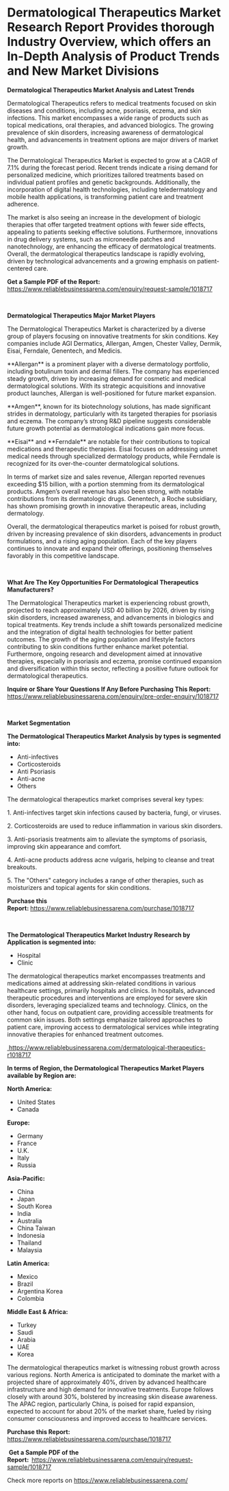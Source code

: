 <p><h1>Dermatological Therapeutics Market Research Report Provides thorough Industry Overview, which offers an In-Depth Analysis of Product Trends and New Market Divisions</h1></p><p><strong>Dermatological Therapeutics Market Analysis and Latest Trends</strong></p>
<p><p>Dermatological Therapeutics refers to medical treatments focused on skin diseases and conditions, including acne, psoriasis, eczema, and skin infections. This market encompasses a wide range of products such as topical medications, oral therapies, and advanced biologics. The growing prevalence of skin disorders, increasing awareness of dermatological health, and advancements in treatment options are major drivers of market growth.</p><p>The Dermatological Therapeutics Market is expected to grow at a CAGR of 7.1% during the forecast period. Recent trends indicate a rising demand for personalized medicine, which prioritizes tailored treatments based on individual patient profiles and genetic backgrounds. Additionally, the incorporation of digital health technologies, including teledermatology and mobile health applications, is transforming patient care and treatment adherence. </p><p>The market is also seeing an increase in the development of biologic therapies that offer targeted treatment options with fewer side effects, appealing to patients seeking effective solutions. Furthermore, innovations in drug delivery systems, such as microneedle patches and nanotechnology, are enhancing the efficacy of dermatological treatments. Overall, the dermatological therapeutics landscape is rapidly evolving, driven by technological advancements and a growing emphasis on patient-centered care.</p></p>
<p><strong>Get a Sample PDF of the Report:&nbsp;</strong> <a href="https://www.reliablebusinessarena.com/enquiry/request-sample/1018717?utm_campaign=2116&utm_medium=2&utm_source=Github&utm_content=ia&utm_term=03032025&utm_id=dermatological-therapeutics">https://www.reliablebusinessarena.com/enquiry/request-sample/1018717</a></p>
<p>&nbsp;</p>
<p><strong>Dermatological Therapeutics Major Market Players</strong></p>
<p><p>The Dermatological Therapeutics Market is characterized by a diverse group of players focusing on innovative treatments for skin conditions. Key companies include AGI Dermatics, Allergan, Amgen, Chester Valley, Dermik, Eisai, Ferndale, Genentech, and Medicis.</p><p>**Allergan** is a prominent player with a diverse dermatology portfolio, including botulinum toxin and dermal fillers. The company has experienced steady growth, driven by increasing demand for cosmetic and medical dermatological solutions. With its strategic acquisitions and innovative product launches, Allergan is well-positioned for future market expansion.</p><p>**Amgen**, known for its biotechnology solutions, has made significant strides in dermatology, particularly with its targeted therapies for psoriasis and eczema. The company’s strong R&D pipeline suggests considerable future growth potential as dermatological indications gain more focus.</p><p>**Eisai** and **Ferndale** are notable for their contributions to topical medications and therapeutic therapies. Eisai focuses on addressing unmet medical needs through specialized dermatology products, while Ferndale is recognized for its over-the-counter dermatological solutions.</p><p>In terms of market size and sales revenue, Allergan reported revenues exceeding $15 billion, with a portion stemming from its dermatological products. Amgen’s overall revenue has also been strong, with notable contributions from its dermatologic drugs. Genentech, a Roche subsidiary, has shown promising growth in innovative therapeutic areas, including dermatology.</p><p>Overall, the dermatological therapeutics market is poised for robust growth, driven by increasing prevalence of skin disorders, advancements in product formulations, and a rising aging population. Each of the key players continues to innovate and expand their offerings, positioning themselves favorably in this competitive landscape.</p></p>
<p>&nbsp;</p>
<p><strong>What Are The Key Opportunities For Dermatological Therapeutics Manufacturers?</strong></p>
<p><p>The Dermatological Therapeutics market is experiencing robust growth, projected to reach approximately USD 40 billion by 2026, driven by rising skin disorders, increased awareness, and advancements in biologics and topical treatments. Key trends include a shift towards personalized medicine and the integration of digital health technologies for better patient outcomes. The growth of the aging population and lifestyle factors contributing to skin conditions further enhance market potential. Furthermore, ongoing research and development aimed at innovative therapies, especially in psoriasis and eczema, promise continued expansion and diversification within this sector, reflecting a positive future outlook for dermatological therapeutics.</p></p>
<p><strong>Inquire or Share Your Questions If Any Before Purchasing This Report:</strong> <a href="https://www.reliablebusinessarena.com/enquiry/pre-order-enquiry/1018717?utm_campaign=2116&utm_medium=2&utm_source=Github&utm_content=ia&utm_term=03032025&utm_id=dermatological-therapeutics">https://www.reliablebusinessarena.com/enquiry/pre-order-enquiry/1018717</a></p>
<p>&nbsp;</p>
<p><strong>Market Segmentation</strong></p>
<p><strong>The Dermatological Therapeutics Market Analysis by types is segmented into:</strong></p>
<p><ul><li>Anti-infectives</li><li>Corticosteroids</li><li>Anti Psoriasis</li><li>Anti-acne</li><li>Others</li></ul></p>
<p><p>The dermatological therapeutics market comprises several key types: </p><p>1. Anti-infectives target skin infections caused by bacteria, fungi, or viruses. </p><p>2. Corticosteroids are used to reduce inflammation in various skin disorders. </p><p>3. Anti-psoriasis treatments aim to alleviate the symptoms of psoriasis, improving skin appearance and comfort. </p><p>4. Anti-acne products address acne vulgaris, helping to cleanse and treat breakouts. </p><p>5. The "Others" category includes a range of other therapies, such as moisturizers and topical agents for skin conditions.</p></p>
<p><strong>Purchase this Report:&nbsp;</strong><a href="https://www.reliablebusinessarena.com/purchase/1018717?utm_campaign=2116&utm_medium=2&utm_source=Github&utm_content=ia&utm_term=03032025&utm_id=dermatological-therapeutics">https://www.reliablebusinessarena.com/purchase/1018717</a></p>
<p>&nbsp;</p>
<p><strong>The Dermatological Therapeutics Market Industry Research by Application is segmented into:</strong></p>
<p><ul><li>Hospital</li><li>Clinic</li></ul></p>
<p><p>The dermatological therapeutics market encompasses treatments and medications aimed at addressing skin-related conditions in various healthcare settings, primarily hospitals and clinics. In hospitals, advanced therapeutic procedures and interventions are employed for severe skin disorders, leveraging specialized teams and technology. Clinics, on the other hand, focus on outpatient care, providing accessible treatments for common skin issues. Both settings emphasize tailored approaches to patient care, improving access to dermatological services while integrating innovative therapies for enhanced treatment outcomes.</p></p>
<p><a href="https://www.reliablebusinessarena.com/dermatological-therapeutics-r1018717?utm_campaign=2116&utm_medium=2&utm_source=Github&utm_content=ia&utm_term=03032025&utm_id=dermatological-therapeutics">&nbsp;https://www.reliablebusinessarena.com/dermatological-therapeutics-r1018717</a></p>
<p><strong>In terms of Region, the Dermatological Therapeutics Market Players available by Region are:</strong></p>
<p>
    <p> <strong> North America: </strong>
        <ul>
            <li>United States</li>
            <li>Canada</li>
        </ul>
        </p> 
    <p> <strong> Europe: </strong>
        <ul>
            <li>Germany</li>
            <li>France</li>
            <li>U.K.</li>
            <li>Italy</li>
            <li>Russia</li>
        </ul>
        </p> 
    <p> <strong> Asia-Pacific: </strong>
        <ul>
            <li>China</li>
            <li>Japan</li>
            <li>South Korea</li>
            <li>India</li>
            <li>Australia</li>
            <li>China Taiwan</li>
            <li>Indonesia</li>
            <li>Thailand</li>
            <li>Malaysia</li>
        </ul>
        </p> 
    <p> <strong> Latin America: </strong>
        <ul>
            <li>Mexico</li>
            <li>Brazil</li>
            <li>Argentina Korea</li>
            <li>Colombia</li>
        </ul>
        </p> 
    <p> <strong> Middle East & Africa: </strong>
        <ul>
            <li>Turkey</li>
            <li>Saudi</li>
            <li>Arabia</li>
            <li>UAE</li>
            <li>Korea</li>
        </ul>
    </p>
    </p>
<p><p>The dermatological therapeutics market is witnessing robust growth across various regions. North America is anticipated to dominate the market with a projected share of approximately 40%, driven by advanced healthcare infrastructure and high demand for innovative treatments. Europe follows closely with around 30%, bolstered by increasing skin disease awareness. The APAC region, particularly China, is poised for rapid expansion, expected to account for about 20% of the market share, fueled by rising consumer consciousness and improved access to healthcare services.</p></p>
<p><strong>Purchase this Report: </strong><a href="https://www.reliablebusinessarena.com/purchase/1018717?utm_campaign=2116&utm_medium=2&utm_source=Github&utm_content=ia&utm_term=03032025&utm_id=dermatological-therapeutics">https://www.reliablebusinessarena.com/purchase/1018717</a></p>
<p>&nbsp;<strong>Get a Sample PDF of the Report:&nbsp;&nbsp;</strong><a href="https://www.reliablebusinessarena.com/enquiry/request-sample/1018717?utm_campaign=2116&utm_medium=2&utm_source=Github&utm_content=ia&utm_term=03032025&utm_id=dermatological-therapeutics">https://www.reliablebusinessarena.com/enquiry/request-sample/1018717</a></p>
<p><strong></strong></p>
<p>Check more reports on <a href="https://www.reliablebusinessarena.com/?utm_campaign=2116&utm_medium=2&utm_source=Github&utm_content=ia&utm_term=03032025&utm_id=dermatological-therapeutics">https://www.reliablebusinessarena.com/</a></p>